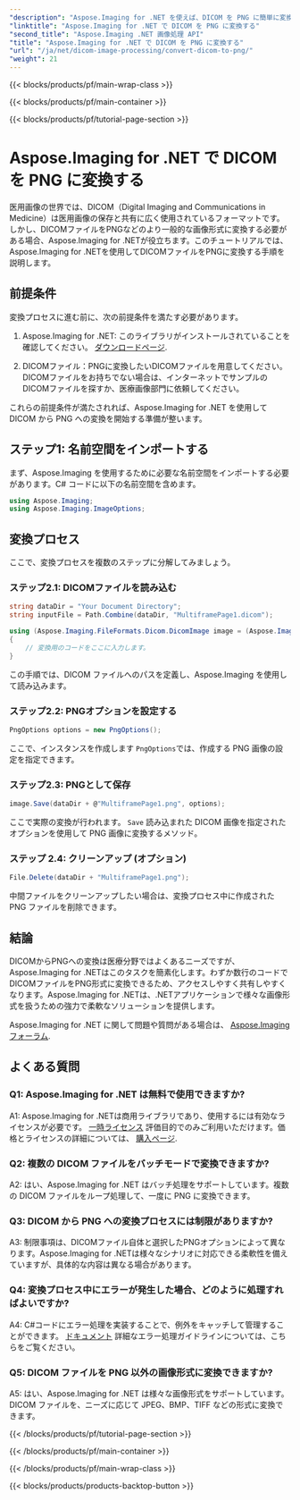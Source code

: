 ```yaml
---
"description": "Aspose.Imaging for .NET を使えば、DICOM を PNG に簡単に変換できます。医療画像の共有を効率化します。"
"linktitle": "Aspose.Imaging for .NET で DICOM を PNG に変換する"
"second_title": "Aspose.Imaging .NET 画像処理 API"
"title": "Aspose.Imaging for .NET で DICOM を PNG に変換する"
"url": "/ja/net/dicom-image-processing/convert-dicom-to-png/"
"weight": 21
---
```


{{< blocks/products/pf/main-wrap-class >}}

{{< blocks/products/pf/main-container >}}

{{< blocks/products/pf/tutorial-page-section >}}

# Aspose.Imaging for .NET で DICOM を PNG に変換する

医用画像の世界では、DICOM（Digital Imaging and Communications in Medicine）は医用画像の保存と共有に広く使用されているフォーマットです。しかし、DICOMファイルをPNGなどのより一般的な画像形式に変換する必要がある場合、Aspose.Imaging for .NETが役立ちます。このチュートリアルでは、Aspose.Imaging for .NETを使用してDICOMファイルをPNGに変換する手順を説明します。

## 前提条件

変換プロセスに進む前に、次の前提条件を満たす必要があります。

1. Aspose.Imaging for .NET: このライブラリがインストールされていることを確認してください。 [ダウンロードページ](https://releases。aspose.com/imaging/net/).

2. DICOMファイル：PNGに変換したいDICOMファイルを用意してください。DICOMファイルをお持ちでない場合は、インターネットでサンプルのDICOMファイルを探すか、医療画像部門に依頼してください。

これらの前提条件が満たされれば、Aspose.Imaging for .NET を使用して DICOM から PNG への変換を開始する準備が整います。

## ステップ1: 名前空間をインポートする

まず、Aspose.Imaging を使用するために必要な名前空間をインポートする必要があります。C# コードに以下の名前空間を含めます。

```csharp
using Aspose.Imaging;
using Aspose.Imaging.ImageOptions;
```

## 変換プロセス

ここで、変換プロセスを複数のステップに分解してみましょう。

### ステップ2.1: DICOMファイルを読み込む

```csharp
string dataDir = "Your Document Directory";
string inputFile = Path.Combine(dataDir, "MultiframePage1.dicom");

using (Aspose.Imaging.FileFormats.Dicom.DicomImage image = (Aspose.Imaging.FileFormats.Dicom.DicomImage)Image.Load(inputFile))
{
    // 変換用のコードをここに入力します。
}
```

この手順では、DICOM ファイルへのパスを定義し、Aspose.Imaging を使用して読み込みます。

### ステップ2.2: PNGオプションを設定する

```csharp
PngOptions options = new PngOptions();
```

ここで、インスタンスを作成します `PngOptions`では、作成する PNG 画像の設定を指定できます。

### ステップ2.3: PNGとして保存

```csharp
image.Save(dataDir + @"MultiframePage1.png", options);
```

ここで実際の変換が行われます。 `Save` 読み込まれた DICOM 画像を指定されたオプションを使用して PNG 画像に変換するメソッド。

### ステップ 2.4: クリーンアップ (オプション)

```csharp
File.Delete(dataDir + "MultiframePage1.png");
```

中間ファイルをクリーンアップしたい場合は、変換プロセス中に作成された PNG ファイルを削除できます。

## 結論

DICOMからPNGへの変換は医療分野ではよくあるニーズですが、Aspose.Imaging for .NETはこのタスクを簡素化します。わずか数行のコードでDICOMファイルをPNG形式に変換できるため、アクセスしやすく共有しやすくなります。Aspose.Imaging for .NETは、.NETアプリケーションで様々な画像形式を扱うための強力で柔軟なソリューションを提供します。

Aspose.Imaging for .NET に関して問題や質問がある場合は、 [Aspose.Imagingフォーラム](https://forum。aspose.com/).

## よくある質問

### Q1: Aspose.Imaging for .NET は無料で使用できますか?

A1: Aspose.Imaging for .NETは商用ライブラリであり、使用するには有効なライセンスが必要です。 [一時ライセンス](https://purchase.aspose.com/temporary-license/) 評価目的でのみご利用いただけます。価格とライセンスの詳細については、 [購入ページ](https://purchase。aspose.com/buy).

### Q2: 複数の DICOM ファイルをバッチモードで変換できますか?

A2: はい、Aspose.Imaging for .NET はバッチ処理をサポートしています。複数の DICOM ファイルをループ処理して、一度に PNG に変換できます。

### Q3: DICOM から PNG への変換プロセスには制限がありますか?

A3: 制限事項は、DICOMファイル自体と選択したPNGオプションによって異なります。Aspose.Imaging for .NETは様々なシナリオに対応できる柔軟性を備えていますが、具体的な内容は異なる場合があります。

### Q4: 変換プロセス中にエラーが発生した場合、どのように処理すればよいですか?

A4: C#コードにエラー処理を実装することで、例外をキャッチして管理することができます。 [ドキュメント](https://reference.aspose.com/imaging/net/) 詳細なエラー処理ガイドラインについては、こちらをご覧ください。

### Q5: DICOM ファイルを PNG 以外の画像形式に変換できますか?

A5: はい、Aspose.Imaging for .NET は様々な画像形式をサポートしています。DICOM ファイルを、ニーズに応じて JPEG、BMP、TIFF などの形式に変換できます。

{{< /blocks/products/pf/tutorial-page-section >}}

{{< /blocks/products/pf/main-container >}}

{{< /blocks/products/pf/main-wrap-class >}}

{{< blocks/products/products-backtop-button >}}